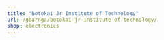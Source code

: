 ```yaml
---
title: "Botokai Jr Institute of Technology"
url: /gbarnga/botokai-jr-institute-of-technology/
shop: electronics
---
```

